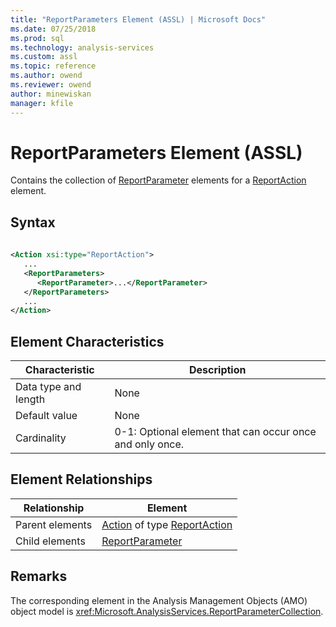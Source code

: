 ```yaml
---
title: "ReportParameters Element (ASSL) | Microsoft Docs"
ms.date: 07/25/2018
ms.prod: sql
ms.technology: analysis-services
ms.custom: assl
ms.topic: reference
ms.author: owend
ms.reviewer: owend
author: minewiskan
manager: kfile
---
```

# ReportParameters Element (ASSL)

  Contains the collection of [ReportParameter](../objects/reportparameter-element-assl.md) elements for a [ReportAction](../data-type/reportaction-data-type-assl.md) element.  
  
## Syntax  
  
```xml  
  
<Action xsi:type="ReportAction">  
   ...  
   <ReportParameters>  
      <ReportParameter>...</ReportParameter>  
   </ReportParameters>  
   ...  
</Action>  
```  
  
## Element Characteristics  
  
|Characteristic|Description|  
|--------------------|-----------------|  
|Data type and length|None|  
|Default value|None|  
|Cardinality|0-1: Optional element that can occur once and only once.|  
  
## Element Relationships  
  
|Relationship|Element|  
|------------------|-------------|  
|Parent elements|[Action](../objects/action-element-assl.md) of type [ReportAction](../data-type/reportaction-data-type-assl.md)|  
|Child elements|[ReportParameter](../objects/reportparameter-element-assl.md)|  
  
## Remarks  
 The corresponding element in the Analysis Management Objects (AMO) object model is <xref:Microsoft.AnalysisServices.ReportParameterCollection>.  
